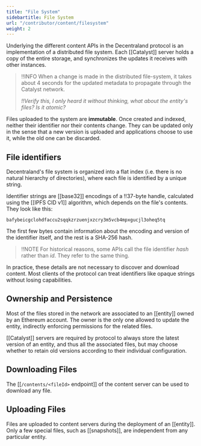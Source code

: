 ```yaml
---
title: "File System"
sidebartitle: File System
url: "/contributor/content/filesystem"
weight: 2
---
```


Underlying the different content APIs in the Decentraland protocol is an implementation of a distributed file system. Each [[Catalyst]] server holds a copy of the entire storage, and synchronizes the updates it receives with other instances.

> !!INFO
> When a change is made in the distributed file-system, it takes about 4 seconds for the updated metadata to propagate through the Catalyst network. 
>
> _!!Verify this, I only heard it without thinking, what about the entity's files? Is it atomic?_

Files uploaded to the system are **immutable**. Once created and indexed, neither their identifier
nor their contents change. They can be updated only in the sense that a new version is uploaded and
applications choose to use it, while the old one can be discarded.

## File identifiers

Decentraland's file system is organized into a flat index (i.e. there is no natural hierarchy
of directories), where each file is identified by a unique string.

Identifier strings are [[base32]] encodings of a !!37-byte handle, calculated using the [[IPFS CID v1]] algorithm, which depends on the file's contents. They look like this:

```
bafybeicgclohdfaccu2sqqkzrzuenjxzcry3m5vcb4mpxgucjl3oheq5tq
```

The first few bytes contain information about the encoding and version of the identifier itself, and the rest is a SHA-256 hash.

> !!NOTE
> For historical reasons, some APIs call the file identifier _hash_ rather than _id_. They refer to the same thing.

In practice, these details are not necessary to discover and download content. Most clients of the protocol can treat identifiers like opaque strings without losing capabilities.

## Ownership and Persistence

Most of the files stored in the network are associated to an [[entity]] owned by an Ethereum account. The owner is the only one allowed to update the entity, indirectly enforcing permissions for the related files.

[[Catalyst]] servers are required by protocol to always store the latest version of an entity, and thus all the associated files, but may choose whether to retain old versions according to their individual configuration.

## Downloading Files

The [[`/contents/<fileId>` endpoint]] of the content server can be used to download any file.

## Uploading Files

Files are uploaded to content servers during the deployment of an [[entity]]. Only a few special files, such as [[snapshots]], are independent from any particular entity.
